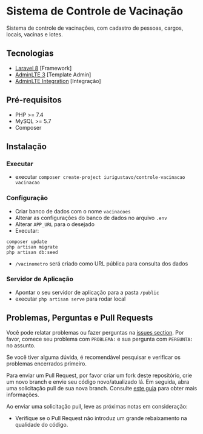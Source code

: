 # Sistema de Controle de Vacinação

Sistema de controle de vacinações, com cadastro de pessoas, cargos, locais, vacinas e lotes.

## Tecnologias
- [Laravel 8](https://laravel.com/) [Framework]
- [AdminLTE 3](https://adminlte.io/) [Template Admin]
- [AdminLTE Integration](https://github.com/jeroennoten/Laravel-AdminLTE) [Integração]

## Pré-requisitos

- PHP >= 7.4
- MySQL >= 5.7
- Composer

## Instalação


### Executar

- executar `composer create-project iurigustavo/controle-vacinacao vacinacao`

### Configuração
- Criar banco de dados com o nome `vacinacoes`
- Alterar as configurações do banco de dados no arquivo `.env`
- Alterar `APP_URL` para o desejado
- Executar:
```
composer update
php artisan migrate
php artisan db:seed
```
- `/vacinometro` será criado como URL pública para consulta dos dados

### Servidor de Aplicação
- Apontar o seu servidor de aplicação para a pasta `/public`
- executar `php artisan serve` para rodar local

## Problemas, Perguntas e Pull Requests
Você pode relatar problemas ou fazer perguntas na [issues section](https://github.com/iurigustavo/controle-vacinacao/issues). Por favor, comece seu problema com `PROBLEMA:` e sua pergunta com `PERGUNTA:` no assunto.

Se você tiver alguma dúvida, é recomendável pesquisar e verificar os problemas encerrados primeiro.

Para enviar um Pull Request, por favor criar um fork deste repositório, crie um novo branch e envie seu código novo/atualizado lá. Em seguida, abra uma solicitação pull de sua nova branch. Consulte [este guia](https://help.github.com/articles/about-pull-requests/) para obter mais informações. 

Ao enviar uma solicitação pull, leve as próximas notas em consideração:
- Verifique se o Pull Request não introduz um grande rebaixamento na qualidade do código.
